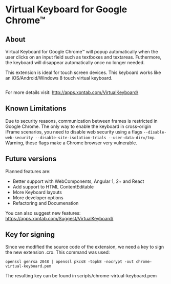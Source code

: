 Virtual Keyboard for Google Chrome&trade;
=========================================

## About
Virtual Keyboard for Google Chrome&trade; will popup automatically when the user clicks on an input field such as textboxes and textareas. Futhermore, the keyboard will disappear automatically once no longer needed.

This extension is ideal for touch screen devices. This keyboard works like an iOS/Android/Windows 8 touch virtual keyboard.

<img src="http://apps.xontab.com/content/VirtualKeyboard/1.png" alt="" />

For more details visit: http://apps.xontab.com/VirtualKeyboard/

## Known Limitations
Due to security reasons, communication between frames is restricted in Google Chrome.  The only way to enable the keyboard in cross-origin iFrame scenarios, you need to disable web security using a flags `--disable-web-security --disable-site-isolation-trials --user-data-dir=/tmp`. Warning, these flags make a Chrome browser very vulnerable.  

## Future versions

Planned features are:
* Better support with WebComponents, Angular 1, 2+ and React
* Add support to HTML ContentEditable
* More Keyboard layouts
* More developer options
* Refactoring and Documenation

You can also suggest new features: https://apps.xontab.com/Suggest/VirtualKeyboard/

## Key for signing

Since we modified the source code of the extension, we need a key to sign the new extension .crx. This command was used:

`openssl genrsa 2048 | openssl pkcs8 -topk8 -nocrypt -out chrome-virtual-keyboard.pem`

The resulting key can be found in scripts/chrome-virtual-keyboard.pem
